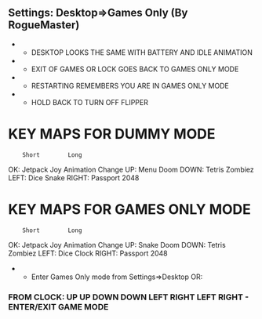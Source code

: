 ## Settings: Desktop=>Games Only (By RogueMaster)
- - DESKTOP LOOKS THE SAME WITH BATTERY AND IDLE ANIMATION
- - EXIT OF GAMES OR LOCK GOES BACK TO GAMES ONLY MODE
- - RESTARTING REMEMBERS YOU ARE IN GAMES ONLY MODE
- - HOLD BACK TO TURN OFF FLIPPER

# KEY MAPS FOR DUMMY MODE
        Short        Long
OK:     Jetpack Joy  Animation Change
UP:     Menu         Doom
DOWN:   Tetris       Zombiez
LEFT:   Dice         Snake
RIGHT:  Passport     2048

# KEY MAPS FOR GAMES ONLY MODE 
        Short        Long
OK:     Jetpack Joy  Animation Change
UP:     Snake        Doom
DOWN:   Tetris       Zombiez
LEFT:   Dice         Clock
RIGHT:  Passport     2048


- - Enter Games Only mode from Settings=>Desktop OR:
### FROM CLOCK: UP UP DOWN DOWN LEFT RIGHT LEFT RIGHT - ENTER/EXIT GAME MODE
